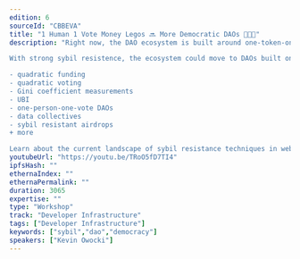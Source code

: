 ```yaml
---
edition: 6
sourceId: "CBBEVA"
title: "1 Human 1 Vote Money Legos 🔜 More Democratic DAOs 🧱🤝✨"
description: "Right now, the DAO ecosystem is built around one-token-one-vote or one-cpu-one-vote schemes.

With strong sybil resistence, the ecosystem could move to DAOs built on one-human-one-vote. This unlocks more democratic use cases like:

- quadratic funding
- quadratic voting
- Gini coefficient measurements
- UBI
- one-person-one-vote DAOs
- data collectives
- sybil resistant airdrops
+ more

Learn about the current landscape of sybil resistance techniques in web3."
youtubeUrl: "https://youtu.be/TRoO5fD7TI4"
ipfsHash: ""
ethernaIndex: ""
ethernaPermalink: ""
duration: 3065
expertise: ""
type: "Workshop"
track: "Developer Infrastructure"
tags: ["Developer Infrastructure"]
keywords: ["sybil","dao","democracy"]
speakers: ["Kevin Owocki"]
---
```

